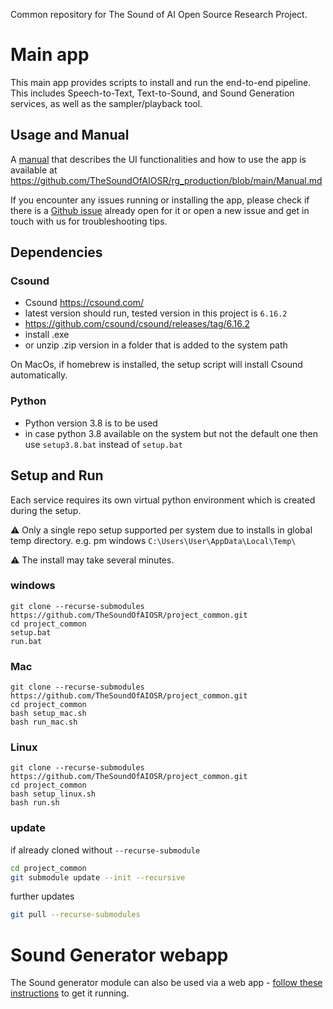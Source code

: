 Common repository for The Sound of AI Open Source Research Project.

# Main app
This main app provides scripts to install and run the end-to-end pipeline. This includes Speech-to-Text, Text-to-Sound, and Sound Generation services, as well as the sampler/playback tool.

## Usage and Manual
A [manual](https://github.com/TheSoundOfAIOSR/rg_production/blob/main/Manual.md) that describes the UI functionalities and how to use the app is available at https://github.com/TheSoundOfAIOSR/rg_production/blob/main/Manual.md

If you encounter any issues running or installing the app, please check if there is a [Github issue](https://github.com/TheSoundOfAIOSR/project_common/issues=) already open for it or open a new issue and get in touch with us for troubleshooting tips.

## Dependencies
### Csound
* Csound https://csound.com/
* latest version should run, tested version in this project is `6.16.2`
* https://github.com/csound/csound/releases/tag/6.16.2
* install .exe 
* or unzip .zip version in a folder that is added to the system path

On MacOs, if homebrew is installed, the setup script will install Csound automatically.

### Python
* Python version 3.8 is to be used
* in case python 3.8 available on the system but not the default one then use `setup3.8.bat` instead of `setup.bat`

## Setup and Run
Each service requires its own virtual python environment which is created during the setup. 

⚠️ Only a single repo setup supported per system due to installs in global temp directory. e.g. pm windows `C:\Users\User\AppData\Local\Temp\`

⚠️ The install may take several minutes.

### windows
```
git clone --recurse-submodules https://github.com/TheSoundOfAIOSR/project_common.git
cd project_common
setup.bat
run.bat
```

### Mac
```
git clone --recurse-submodules https://github.com/TheSoundOfAIOSR/project_common.git
cd project_common
bash setup_mac.sh
bash run_mac.sh
```

### Linux
```
git clone --recurse-submodules https://github.com/TheSoundOfAIOSR/project_common.git
cd project_common
bash setup_linux.sh
bash run.sh
```

### update

if already cloned without `--recurse-submodule`
```bash
cd project_common
git submodule update --init --recursive
```
further updates
```bash
git pull --recurse-submodules
```

# Sound Generator webapp
The Sound generator module can also be used via a web app - [follow these instructions](https://github.com/TheSoundOfAIOSR/rg_sound_generation/blob/main/SOUND_GENERATOR.md) to get it running.
